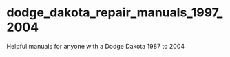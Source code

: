 # dodge_dakota_repair_manuals_1997_2004
Helpful manuals for anyone with a Dodge Dakota 1987 to 2004
